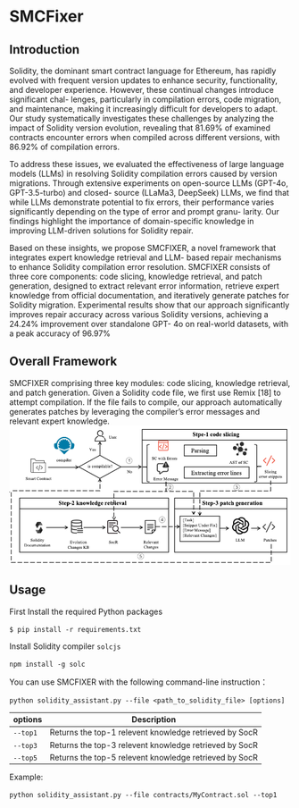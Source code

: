 # SMCFixer
## Introduction
Solidity, the dominant smart contract language for
Ethereum, has rapidly evolved with frequent version updates
to enhance security, functionality, and developer experience.
However, these continual changes introduce significant chal-
lenges, particularly in compilation errors, code migration, and
maintenance, making it increasingly difficult for developers to
adapt. Our study systematically investigates these challenges by
analyzing the impact of Solidity version evolution, revealing that
81.69% of examined contracts encounter errors when compiled
across different versions, with 86.92% of compilation errors.

To address these issues, we evaluated the effectiveness of large
language models (LLMs) in resolving Solidity compilation errors
caused by version migrations. Through extensive experiments
on open-source LLMs (GPT-4o, GPT-3.5-turbo) and closed-
source (LLaMa3, DeepSeek) LLMs, we find that while LLMs
demonstrate potential to fix errors, their performance varies
significantly depending on the type of error and prompt granu-
larity. Our findings highlight the importance of domain-specific
knowledge in improving LLM-driven solutions for Solidity repair.

Based on these insights, we propose SMCFIXER, a novel
framework that integrates expert knowledge retrieval and LLM-
based repair mechanisms to enhance Solidity compilation error
resolution. SMCFIXER consists of three core components: code
slicing, knowledge retrieval, and patch generation, designed to
extract relevant error information, retrieve expert knowledge
from official documentation, and iteratively generate patches for
Solidity migration. Experimental results show that our approach
significantly improves repair accuracy across various Solidity
versions, achieving a 24.24% improvement over standalone GPT-
4o on real-world datasets, with a peak accuracy of 96.97%

## Overall Framework
SMCFIXER comprising three key modules: code slicing, knowledge retrieval, and patch generation. Given a Solidity code file, we first use Remix [18] to attempt compilation. If the file fails to compile, our approach automatically generates patches by leveraging the compiler’s error messages and relevant expert knowledge. 
![Framework of SMCFixer](./picture/framework.png)

## Usage
First Install the required Python packages

`$ pip install -r requirements.txt`

Install Solidity compiler `solcjs`

`npm install -g solc`

You can use SMCFIXER with the following command-line instruction：

`python solidity_assistant.py --file <path_to_solidity_file> [options]`

| options   | Description |
| ------ | ---- | 
| `--top1`   | Returns the top-1 relevent knowledge retrieved by SocR   |
| `--top3`   | Returns the top-3 relevent knowledge retrieved by SocR   |
| `--top5`   | Returns the top-5 relevent knowledge retrieved by SocR   |

Example:

`python solidity_assistant.py --file contracts/MyContract.sol --top1`




